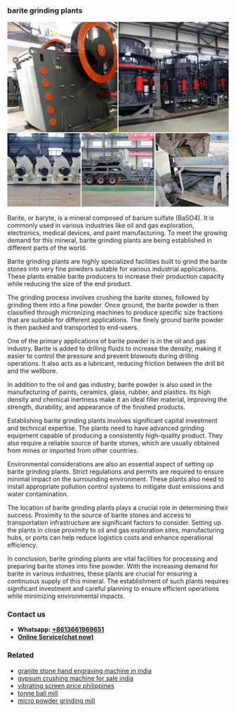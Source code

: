 <h3>barite grinding plants</h3><img src='1708332488.jpg' alt=''><p>Barite, or baryte, is a mineral composed of barium sulfate (BaSO4). It is commonly used in various industries like oil and gas exploration, electronics, medical devices, and paint manufacturing. To meet the growing demand for this mineral, barite grinding plants are being established in different parts of the world.</p><p>Barite grinding plants are highly specialized facilities built to grind the barite stones into very fine powders suitable for various industrial applications. These plants enable barite producers to increase their production capacity while reducing the size of the end product.</p><p>The grinding process involves crushing the barite stones, followed by grinding them into a fine powder. Once ground, the barite powder is then classified through micronizing machines to produce specific size fractions that are suitable for different applications. The finely ground barite powder is then packed and transported to end-users.</p><p>One of the primary applications of barite powder is in the oil and gas industry. Barite is added to drilling fluids to increase the density, making it easier to control the pressure and prevent blowouts during drilling operations. It also acts as a lubricant, reducing friction between the drill bit and the wellbore.</p><p>In addition to the oil and gas industry, barite powder is also used in the manufacturing of paints, ceramics, glass, rubber, and plastics. Its high density and chemical inertness make it an ideal filler material, improving the strength, durability, and appearance of the finished products.</p><p>Establishing barite grinding plants involves significant capital investment and technical expertise. The plants need to have advanced grinding equipment capable of producing a consistently high-quality product. They also require a reliable source of barite stones, which are usually obtained from mines or imported from other countries.</p><p>Environmental considerations are also an essential aspect of setting up barite grinding plants. Strict regulations and permits are required to ensure minimal impact on the surrounding environment. These plants also need to install appropriate pollution control systems to mitigate dust emissions and water contamination.</p><p>The location of barite grinding plants plays a crucial role in determining their success. Proximity to the source of barite stones and access to transportation infrastructure are significant factors to consider. Setting up the plants in close proximity to oil and gas exploration sites, manufacturing hubs, or ports can help reduce logistics costs and enhance operational efficiency.</p><p>In conclusion, barite grinding plants are vital facilities for processing and preparing barite stones into fine powder. With the increasing demand for barite in various industries, these plants are crucial for ensuring a continuous supply of this mineral. The establishment of such plants requires significant investment and careful planning to ensure efficient operations while minimizing environmental impacts.</p><h3>Contact us</h3><ul><li><strong>Whatsapp:&nbsp;<a href="https://wa.me/8613661969651">+8613661969651</a></strong></li><li><a href="https://swt.shibang-china.com/?git&amp;zhl&amp;barite grinding plants"><strong>Online Service(chat now)</strong></a></li></ul><h3>Related</h3><ul><li><a href='granite stone hand engraving machine in india.md'>granite stone hand engraving machine in india</a></li><li><a href='gypsum crushing machine for sale india.md'>gypsum crushing machine for sale india</a></li><li><a href='vibrating screen price philippines.md'>vibrating screen price philippines</a></li><li><a href='tonne ball mill.md'>tonne ball mill</a></li><li><a href='micro powder grinding mill.md'>micro powder grinding mill</a></li></ul>